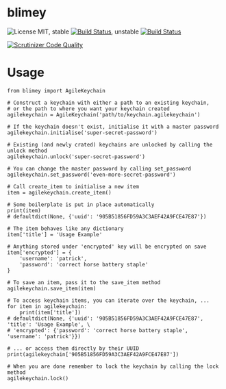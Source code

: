blimey
============
![License MIT](http://b.repl.ca/v1/License-MIT-blue.png), stable [![Build Status](https://secure.travis-ci.org/openpassword/blimey.png?branch=master)](http://travis-ci.org/openpassword/blimey), unstable [![Build Status](https://secure.travis-ci.org/openpassword/blimey.png?branch=develop)](http://travis-ci.org/openpassword/blimey)

[![Scrutinizer Code Quality](https://scrutinizer-ci.com/g/openpassword/blimey/badges/quality-score.png?b=develop)](https://scrutinizer-ci.com/g/openpassword/blimey/?branch=develop)

Usage
=====

    from blimey import AgileKeychain

    # Construct a keychain with either a path to an existing keychain,
    # or the path to where you want your keychain created
    agilekeychain = AgileKeychain('path/to/keychain.agilekeychain')

    # If the keychain doesn't exist, initialise it with a master password
    agilekeychain.initialise('super-secret-password')

    # Existing (and newly crated) keychains are unlocked by calling the unlock method
    agilekeychain.unlock('super-secret-password')

    # You can change the master password by calling set_password
    agilekeychain.set_password('even-more-secret-password')

    # Call create_item to initialise a new item
    item = agilekeychain.create_item()

    # Some boilerplate is put in place automatically
    print(item)
    # defaultdict(None, {'uuid': '905B51856FD59A3C3AEF42A9FCE47E87'})

    # The item behaves like any dictionary
    item['title'] = 'Usage Example'

    # Anything stored under 'encrypted' key will be encrypted on save
    item['encrypted'] = {
        'username': 'patrick',
        'password': 'correct horse battery staple'
    }

    # To save an item, pass it to the save_item method
    agilekeychain.save_item(item)

    # To access keychain items, you can iterate over the keychain, ...
    for item in agilekeychain:
        print(item['title'])
    # defaultdict(None, {'uuid': '905B51856FD59A3C3AEF42A9FCE47E87', 'title': 'Usage Example', \
    # 'encrypted': {'password': 'correct horse battery staple', 'username': 'patrick'}})

    # ... or access them directly by their UUID
    print(agilekeychain['905B51856FD59A3C3AEF42A9FCE47E87'])

    # When you are done remember to lock the keychain by calling the lock method
    agilekeychain.lock()
